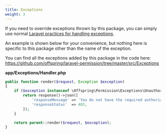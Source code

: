 ```yaml
---
title: Exceptions
weight: 3
---
```


If you need to override exceptions thrown by this package, you can simply use normal [Laravel practices for handling exceptions](https://laravel.com/docs/errors#render-method).

An example is shown below for your convenience, but nothing here is specific to this package other than the name of the exception.

You can find all the exceptions added by this package in the code here: https://github.com/offspring/laravel-permission/tree/master/src/Exceptions


**app/Exceptions/Handler.php**
```php
public function render($request, Exception $exception)
{
    if ($exception instanceof \Offspring\Permission\Exceptions\UnauthorizedException) {
        return response()->json([
            'responseMessage' => 'You do not have the required authorization.',
            'responseStatus'  => 403,
        ]);
    }

    return parent::render($request, $exception);
}
```
